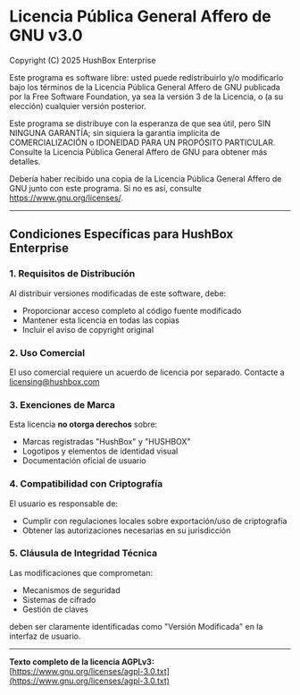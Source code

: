 # Licencia Pública General Affero de GNU v3.0

Copyright (C) 2025 HushBox Enterprise

Este programa es software libre: usted puede redistribuirlo y/o modificarlo bajo los términos de la Licencia Pública General Affero de GNU publicada por la Free Software Foundation, ya sea la versión 3 de la Licencia, o (a su elección) cualquier versión posterior.

Este programa se distribuye con la esperanza de que sea útil, pero SIN NINGUNA GARANTÍA; sin siquiera la garantía implícita de COMERCIALIZACIÓN o IDONEIDAD PARA UN PROPÓSITO PARTICULAR. Consulte la Licencia Pública General Affero de GNU para obtener más detalles.

Debería haber recibido una copia de la Licencia Pública General Affero de GNU junto con este programa. Si no es así, consulte <https://www.gnu.org/licenses/>.

---

## Condiciones Específicas para HushBox Enterprise

### 1. Requisitos de Distribución
Al distribuir versiones modificadas de este software, debe:
- Proporcionar acceso completo al código fuente modificado
- Mantener esta licencia en todas las copias
- Incluir el aviso de copyright original

### 2. Uso Comercial
El uso comercial requiere un acuerdo de licencia por separado. Contacte a licensing@hushbox.com

### 3. Exenciones de Marca
Esta licencia **no otorga derechos** sobre:
- Marcas registradas "HushBox" y "HUSHBOX"
- Logotipos y elementos de identidad visual
- Documentación oficial de usuario

### 4. Compatibilidad con Criptografía
El usuario es responsable de:
- Cumplir con regulaciones locales sobre exportación/uso de criptografía
- Obtener las autorizaciones necesarias en su jurisdicción

### 5. Cláusula de Integridad Técnica
Las modificaciones que comprometan:
- Mecanismos de seguridad
- Sistemas de cifrado
- Gestión de claves

deben ser claramente identificadas como "Versión Modificada" en la interfaz de usuario.

---

**Texto completo de la licencia AGPLv3:**  
[https://www.gnu.org/licenses/agpl-3.0.txt](https://www.gnu.org/licenses/agpl-3.0.txt)
